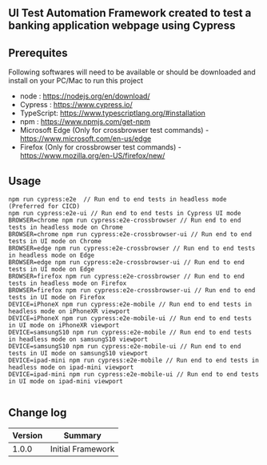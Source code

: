 ## UI Test Automation Framework created to test a banking application webpage using Cypress

## Prerequites 

Following softwares will need to be available or should be downloaded and install on your PC/Mac to run this project 

- node :  https://nodejs.org/en/download/
- Cypress : https://www.cypress.io/
- TypeScript: https://www.typescriptlang.org/#installation
- npm : https://www.npmjs.com/get-npm
- Microsoft Edge (Only for crossbrowser test commands) - https://www.microsoft.com/en-us/edge
- Firefox (Only for crossbrowser test commands) - https://www.mozilla.org/en-US/firefox/new/

## Usage

```
npm run cypress:e2e  // Run end to end tests in headless mode (Preferred for CICD)
npm run cypress:e2e-ui // Run end to end tests in Cypress UI mode
BROWSER=chrome npm run cypress:e2e-crossbrowser // Run end to end tests in headless mode on Chrome
BROWSER=chrome npm run cypress:e2e-crossbrowser-ui // Run end to end tests in UI mode on Chrome
BROWSER=edge npm run cypress:e2e-crossbrowser // Run end to end tests in headless mode on Edge
BROWSER=edge npm run cypress:e2e-crossbrowser-ui // Run end to end tests in UI mode on Edge
BROWSER=firefox npm run cypress:e2e-crossbrowser // Run end to end tests in headless mode on Firefox
BROWSER=firefox npm run cypress:e2e-crossbrowser-ui // Run end to end tests in UI mode on Firefox
DEVICE=iPhoneX npm run cypress:e2e-mobile // Run end to end tests in headless mode on iPhoneXR viewport
DEVICE=iPhoneX npm run cypress:e2e-mobile-ui // Run end to end tests in UI mode on iPhoneXR viewport
DEVICE=samsungS10 npm run cypress:e2e-mobile // Run end to end tests in headless mode on samsungS10 viewport
DEVICE=samsungS10 npm run cypress:e2e-mobile-ui // Run end to end tests in UI mode on samsungS10 viewport
DEVICE=ipad-mini npm run cypress:e2e-mobile // Run end to end tests in headless mode on ipad-mini viewport
DEVICE=ipad-mini npm run cypress:e2e-mobile-ui // Run end to end tests in UI mode on ipad-mini viewport
    
```

## Change log

| Version | Summary                      |
| ------- | -----------------------------|
| 1.0.0   | Initial Framework            |
